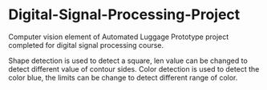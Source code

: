 # Digital-Signal-Processing-Project
Computer vision element of Automated Luggage Prototype project completed for digital signal processing course.

Shape detection is used to detect a square, len value can be changed to detect different value of contour sides.
Color detection is used to detect the color blue, the limits can be change to detect different range of color.
